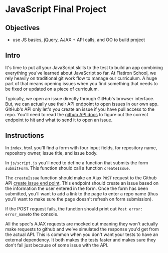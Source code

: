 # JavaScript Final Project

## Objectives
+ use JS basics, jQuery, AJAX + API calls, and OO to build project

## Intro

It's time to put all your JavaScript skills to the test to build an app combining everything you've learned about JavaScript so far. At Flatiron School, we rely heavily on traditional git work flow to manage our curriculum. A huge part of that means opening issues when you find something that needs to be fixed or updated on a piece of curriculum. 

Typically, we open an issue directly through GitHub's browser interface. But, we can actually use their API endpoint to open issues in our own app. GitHub's API only let's you create an issue if you have pull access to the repo.  You'll need to read the [github API docs](https://developer.github.com/v3/) to figure out the correct endpoint to hit and what to send it to open an issue.

## Instructions

In `index.html` you'll find a form with four input fields, for repository name, repository owner, issue title, and issue body.

In `js/script.js` you'll need to define a function that submits the form `submitForm`. This function should call a function `createIssue`.

The `createIssue` function should make an Ajax `POST` request to the Github API  [create issue end point](https://developer.github.com/v3/issues/#create-an-issue). 
This endpoint should create an issue based on the information the user entered in the form. Once the form has been submitted, you'll want to add a link to the page to enter a repo name (thus you'll want to make sure the page doesn't refresh on form submission). 

If the POST request fails, the function should print out `Post error: error_name`to the console.

All the spec's AJAX requests are mocked out meaning they won't actually make requests to github and we've simulated the response you'd get from the actual API.  This is common when you don't want your tests to have an external dependency.  It both makes the tests faster and makes sure they don't fail just because of some issue with the API.

